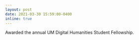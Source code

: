 ```yaml
---
layout: post
date: 2021-03-30 15:59:00-0400
inline: true
---
```


Awarded the annual UM Digital Humanities Student Fellowship.